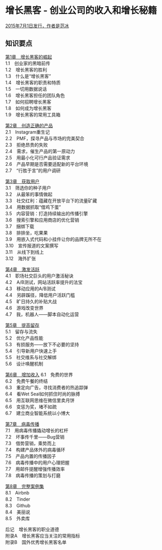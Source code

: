 # 增长黑客 - 创业公司的收入和增长秘籍

[2015年7月1日发行，作者是范冰](https://jobrest.gitbooks.io/growthhacking/content/index.html)    

## 知识要点

[第1章　增长黑客的崛起](notes/01.md)  
1.1　创业家的黑暗前传  
1.2　增长黑客的胜利  
1.3　什么是“增长黑客”  
1.4　增长黑客的职责和特质  
1.5　一切用数据说话  
1.6　增长黑客担任的团队角色  
1.7　如何招聘增长黑客  
1.8　如何成为增长黑客  
1.9　增长黑客的常用工具箱  

[第2章　创造正确的产品](notes/02.md)  
2.1　Instagram重生记   
2.2　PMF，探寻产品与市场的完美契合  
2.3　拒绝昂贵的失败  
2.4　需求，催生产品的第一原动力  
2.5　用最小化可行产品验证需求  
2.6　产品早期是否需要适配新的平台环境  
2.7　“行胜于言”的用户调研  

[第3章　获取用户](notes/03.md)  
3.1　筛选你的种子用户  
3.2　从最笨的事情做起  
3.3　社交红利：蕴藏在开放平台下的流量矿藏  
3.4　用数据抓取“借鸡下蛋”  
3.5　内容营销：打造持续输出的传播引擎  
3.6　搜索引擎和应用商店的优化营销  
3.7　捆绑下载  
3.8　排排坐，吃果果  
3.9　用嵌入式代码和小挂件让你的品牌无所不在  
3.10　宣传报道的文案撰写  
3.11　从线下到线上  
3.12　海外扩张  

[第4章　激发活跃](notes/04.md)  
4.1　职场社交巨头的用户激活秘诀  
4.2　A/B测试，网站活跃率提升的法宝  
4.3　移动应用的A/B测试  
4.4　另辟蹊径，降低用户活跃门槛  
4.5　旷日持久的补贴大战  
4.6　游戏改变世界  
4.7　我，机器人——脚本自动化运营  

[第5章　提高留存](notes/05.md)  
5.1　留存与流失  
5.2　优化产品性能  
5.3　有损服务——放下不必要的坚持  
5.4　引导新用户快速上手  
5.5　社交维系与社交解绑  
5.6　设计唤醒机制  

[第6章　增加收入](notes/06.md)
6.1　免费的世界  
6.2　免费午餐的终结  
6.3　重定向广告，寻找消费者的热追踪弹  
6.4　看Wet Seal如何抓住时尚的脉搏  
6.5　用互联网思维在微信里卖月饼  
6.6　变惩为奖，堵不如疏  
6.7　建立商业智能系统以小博大  

[第7章　病毒传播](notes/07.md)  
7.1　用病毒传播撬动增长的杠杆  
7.2　坏事传千里——Bug营销  
7.3　借势营销，乘势而上  
7.4　构建产品体外的病毒循环  
7.5　产品内置的传播因子  
7.6　病毒传播中的用户心理把握  
7.7　用邮件提醒增强传播效率  
7.8　病毒传播的策划与打磨  

[第8章　完整案例集](notes/08.md)  
8.1　Airbnb  
8.2　Tinder  
8.3　Github  
8.4　美丽说   
8.5　外卖库  

后记　增长黑客的职业道德  
附录A　增长黑客应当关注的常用指标  
附录B　国外优秀增长黑客名单  